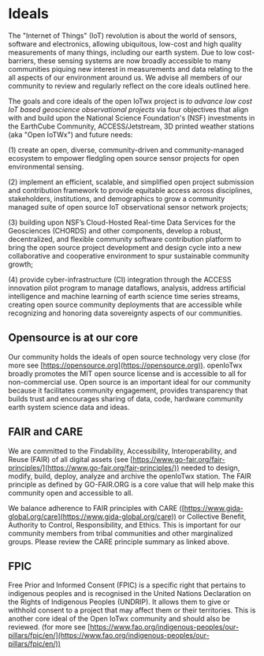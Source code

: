 # Ideals
The "Internet of Things" (IoT) revolution is about the world of sensors,
software and electronics, allowing ubiquitous, low-cost and high quality
measurements of many things, including our earth system. Due to low
cost-barriers, these sensing systems are now broadly accessible to many
communities piquing new interest in measurements and data relating to the all
aspects of our environment around us. We advise all members of our community to
review and regularly reflect on the core ideals outlined here.

The goals and core ideals of the open IoTwx project is _to advance low cost IoT
based geoscience observational projects_ via four objectives that align with and
build upon the National Science Foundation's (NSF) investments in the EarthCube
Community, ACCESS/Jetstream, 3D printed weather stations (aka "Open IoTWx") and
future needs:

(1) create an open, diverse, community-driven and community-managed ecosystem to
empower fledgling open source sensor projects for open environmental sensing.

(2) implement an efficient, scalable, and simplified open project submission and
contribution framework to provide equitable access across disciplines,
stakeholders, institutions, and demographics to grow a community managed suite
of open source IoT observational sensor network projects;

(3) building upon NSF’s Cloud-Hosted Real-time Data Services for the Geosciences
(CHORDS) and other components, develop a robust, decentralized, and flexible
community software contribution platform to bring the open source project
development and design cycle into a new collaborative and cooperative
environment to spur sustainable community growth; 

(4) provide cyber-infrastructure (CI) integration through the ACCESS innovation
pilot program to manage dataflows, analysis, address artificial intelligence and
machine learning of earth science time series streams, creating open source
community deployments that are accessible while recognizing and honoring data
sovereignty aspects of our communities.

## Opensource is at our core
Our community holds the ideals of open source technology very close (for more
see [https://opensource.org](https://opensource.org)). openIoTwx broadly
promotes the MIT open source license and is accessible to all for non-commercial
use. Open source is an important ideal for our community because it facilitates
community engagement, provides transparency that builds trust and encourages
sharing of data, code, hardware  community earth system science data and ideas.

## FAIR and CARE 
We are committed to the Findability, Accessibility, Interoperability, and Reuse
(FAIR) of all digital assets (see
[https://www.go-fair.org/fair-principles/](https://www.go-fair.org/fair-principles/))
needed to design, modify, build, deploy, analyze and archive the openIoTwx
station. The FAIR principle as defined by GO-FAIR.ORG is a core value that will
help make this community open and accessible to all.

We balance adherence to FAIR principles with CARE
([https://www.gida-global.org/care](https://www.gida-global.org/care)) or
Collective Benefit, Authority to Control, Responsibility, and Ethics. This is
important for our community members from tribal communities and
other marginalized groups. Please review the CARE principle
summary as linked above.

## FPIC 
Free Prior and Informed Consent (FPIC) is a specific right that pertains to
indigenous peoples and is recognised in the United Nations Declaration on the
Rights of Indigenous Peoples (UNDRIP). It allows them to give or withhold
consent to a project that may affect them or their territories. This is another
core ideal of the Open IoTwx community and should also be reviewed. (for
more see [https://www.fao.org/indigenous-peoples/our-pillars/fpic/en/](https://www.fao.org/indigenous-peoples/our-pillars/fpic/en/))
